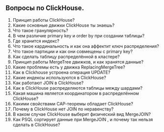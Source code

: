 <!-- Yandex.Metrika counter -->
<script type="text/javascript">
    (function(m,e,t,r,i,k,a){
        m[i]=m[i]||function(){(m[i].a=m[i].a||[]).push(arguments)};
        m[i].l=1*new Date();
        for (var j = 0; j < document.scripts.length; j++) {if (document.scripts[j].src === r) { return; }}
        k=e.createElement(t),a=e.getElementsByTagName(t)[0],k.async=1,k.src=r,a.parentNode.insertBefore(k,a)
    })(window, document,'script','https://mc.yandex.ru/metrika/tag.js?id=103580753', 'ym');

    ym(103580753, 'init', {ssr:true, webvisor:true, clickmap:true, ecommerce:"dataLayer", accurateTrackBounce:true, trackLinks:true});
</script>
<noscript><div><img src="https://mc.yandex.ru/watch/103580753" style="position:absolute; left:-9999px;" alt="" /></div></noscript>
<!-- /Yandex.Metrika counter -->
## Вопросы по ClickHouse.

1. Принцип работы ClickHouse?
2. Какие основные движки ClickHouse ты знаешь?
3. Что такое гранулярность?
4. В чем различие primary key и order by при создании таблицы?
5. Где хранится индекс?
6. Что такое кардинальность и как она аффектит ключ распределения?
7. Что такое партиции и как они совмещены с primary key?
8. Как сделать таблицу распределённой в кластере?
9. Принцип работы MergeTree движков, и как хранятся данные?
10. Какие проблемы есть у движка ReplacingMergeTree?
11. Как в Clickhouse устроена операция UPDATE?
12. Какие индексы используются в ClickHouse?
13. Как работают JOIN в ClickHouse? 
14. Как в ClickHouse распределяются таблицы между шардами?
15. Какая машина является координатором в распределённом ClickHouse?
16. Какими свойствами САР-теоремы обладает ClickHouse?
17. Почему в ClickHouse нет JOIN по неравенству?
18. В каком случае ClickHouse выберит физический вид MergeJOIN?
19. Как PSQL сортирует данные при MergeJOIN , и почему так нельзя сделать в ClickHouse?
